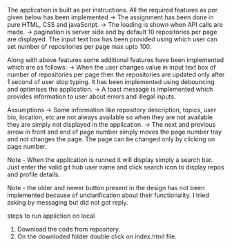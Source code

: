 The application is built as per instructions. All the required features as per given below has been implemented
-> The assignment has been done in pure HTML, CSS and javaScript.
-> The loading is shown when API calls are made.
-> pagination is server side and by default 10 repositories per page are displayed. The input text box has been provided using which user can set number of repositories per page max upto 100.

Along with above features some additional features have been implemented which are as follows:
-> When the user changes value in input text box of number of repositories per page then the repositories are updated only after 1 second of user stop typing. It has been implemented using debouncing and optimises the application.
-> A toast message is implemented which provides information to user about errors and illegal inputs.

Assumptions
-> Some information like repository description, topics, user bio, location, etc are not always available so when they are not available they are simply not displayed in the application.
-> The next and previous arrow in front and end of page number simply moves the page number tray and not changes the page. The page can be changed only by clicking on page number.

Note - When the application is runned it will display simply a search bar. Just enter the valid git hub user name and click search icon to display repos and profile details.

Note - the older and newer button present in the design has not been implemented because of unclarification about their functionality. I tried asking by messaging but did not got reply.

steps to run appliction on local
1. Download the code from repository.
2. On the downloded folder double click on index.html file.
